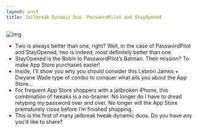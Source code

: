 ```yaml
---
layout: post
title: Jailbreak Dynamic Duo- PasswordPilot and StayOpened
---
```

![img](http://media.idownloadblog.com/wp-content/uploads/2011/08/DynamicDuo-StayOpened-PasswordPilot-e1314816167181.png)
* Two is always better than one, right? Well, in the case of PasswordPilot and StayOpened, two is indeed, most definitely better than one.
* StayOpened is the Robin to PasswordPilot’s Batman. Their mission? To make App Store purchases easier!
* Inside, I’ll show you why you should consider this Lebron James + Dwyane Wade type of combo to conquer what ails you about the App Store…
* For frequent App Store shoppers with a jailbroken iPhone, this combination of tweaks is a no-brainer. No longer do I have to dread retyping my password over and over. No longer will the App Store prematurely close before I’m finished shopping.
* This is the first of many jailbreak tweak dynamic duos. Do you have any you’d like to share?

